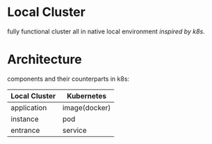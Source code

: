 # Local Cluster

fully functional cluster all in native local environment *inspired by k8s*.

# Architecture

components and their counterparts in k8s:

| Local Cluster | Kubernetes|
|---|---|
|application|image(docker)|
|instance | pod|
|entrance|service|
